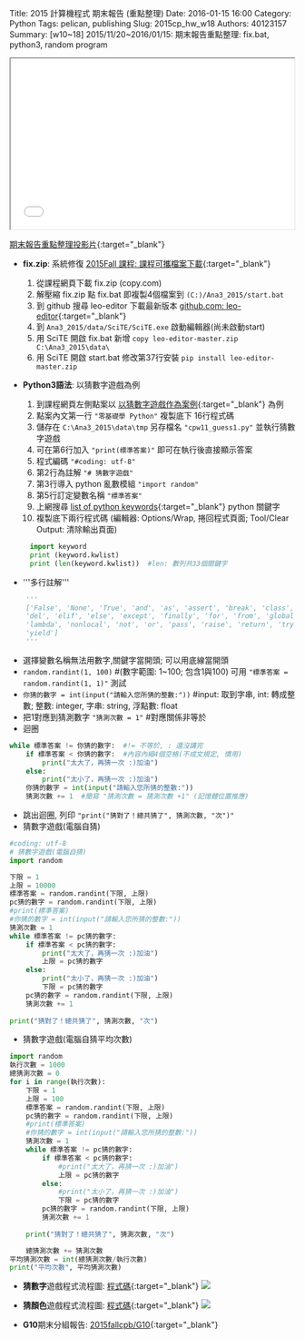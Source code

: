Title: 2015 計算機程式 期末報告 (重點整理)
Date: 2016-01-15 16:00
Category: Python
Tags: pelican, publishing
Slug: 2015cp_hw_w18
Authors: 40123157
Summary: [w10~18] 2015/11/20~2016/01/15: 期末報告重點整理: fix.bat, python3, random program





<iframe src="40123157_cp_w18_p.html" width="500" height="300"></iframe>

[期末報告重點整理投影片](40123157_cp_w18_p.html){:target="_blank"}

  * **fix.zip**: 系統修復 [2015Fall 課程: 課程可攜檔案下載](http://wordpress-2015course.rhcloud.com/?page_id=3633){:target="_blank"}
    1. 從課程網頁下載 fix.zip (copy.com)
    2. 解壓縮 fix.zip 點 fix.bat 即複製4個檔案到 `(C:)/Ana3_2015/start.bat`
    3. 到 github 搜尋 leo-editor 下載最新版本 [github.com: leo-editor](https://github.com/leo-editor/leo-editor){:target="_blank"}
    4. 到 `Ana3_2015/data/SciTE/SciTE.exe` 啟動編輯器(尚未啟動start)
    5. 用 SciTE 開啟 fix.bat 新增 `copy leo-editor-master.zip C:\Ana3_2015\data\`
    6. 用 SciTE 開啟 start.bat 修改第37行安裝 `pip install leo-editor-master.zip`

  * **Python3語法**: 以猜數字遊戲為例
    1.  到課程網頁左側點案以 [以猜數字遊戲作為案例](http://wordpress-2015course.rhcloud.com/?p=4403){:target="_blank"} 為例
    2.  點案內文第一行 `"零基礎學 Python"` 複製底下 16行程式碼
    3. 儲存在 `C:\Ana3_2015\data\tmp` 另存檔名 `"cpw11_guess1.py"` 並執行猜數字遊戲
    4. 可在第6行加入 `"print(標準答案)"` 即可在執行後直接顯示答案
    5. 程式編碼 `"#coding: utf-8"`
    6. 第2行為註解 `"# 猜數字遊戲"`
    7. 第3行導入 python 亂數模組 `"import random"`
    8. 第5行訂定變數名稱 `"標準答案"`
    9. 上網搜尋 [list of python keywords](http://stackoverflow.com/questions/14595922/list-of-python-keywords){:target="_blank"} python 關鍵字
    10. 複製底下兩行程式碼 (編輯器: Options/Wrap, 捲回程式頁面; Tool/Clear Output: 清除輸出頁面)

~~~python
     import keyword
     print (keyword.kwlist)
     print (len(keyword.kwlist))  #len: 數列共33個關鍵字
~~~

  * '''多行註解'''

~~~python
    '''
    ['False', 'None', 'True', 'and', 'as', 'assert', 'break', 'class', 'continue', 'def',
    'del', 'elif', 'else', 'except', 'finally', 'for', 'from', 'global', 'if', 'import', 'in', 'is',
    'lambda', 'nonlocal', 'not', 'or', 'pass', 'raise', 'return', 'try', 'while', 'with',
    'yield']
    '''
~~~

  * 選擇變數名稱無法用數字,關鍵字當開頭; 可以用底線當開頭
  * `random.randint(1, 100)` #(數字範圍: 1~100; 包含1與100)
可用 `"標準答案 = random.randint(1, 1)"` 測試
  * `你猜的數字 = int(input("請輸入您所猜的整數:"))`  #input: 取到字串, int: 轉成整數; 整數: integer, 字串: string, 浮點數: float
  * 把1對應到猜測數字 `"猜測次數 = 1"`  #對應關係非等於
  * 迴圈

~~~python
while 標準答案 != 你猜的數字:  #!= 不等於, : 還沒講完
    if 標準答案 < 你猜的數字:  #內容內縮4個空格(不成文規定, 慣用)
        print("太大了，再猜一次 :)加油")
    else:
        print("太小了，再猜一次 :)加油")
    你猜的數字 = int(input("請輸入您所猜的整數:"))
    猜測次數 += 1  #簡寫 "猜測次數 = 猜測次數 +1" (記憶體位置推應)
~~~

  * 跳出迴圈, 列印 `"print("猜對了！總共猜了", 猜測次數, "次")"`
  * 猜數字遊戲(電腦自猜)

~~~python
#coding: utf-8
# 猜數字遊戲(電腦自猜)
import random

下限 = 1
上限 = 10000
標準答案 = random.randint(下限, 上限)
pc猜的數字 = random.randint(下限, 上限)
#print(標準答案)
#你猜的數字 = int(input("請輸入您所猜的整數:"))
猜測次數 = 1
while 標準答案 != pc猜的數字:
    if 標準答案 < pc猜的數字:
        print("太大了，再猜一次 :)加油")
        上限 = pc猜的數字
    else:
        print("太小了，再猜一次 :)加油")
        下限 = pc猜的數字
    pc猜的數字 = random.randint(下限, 上限)
    猜測次數 += 1
   
print("猜對了！總共猜了", 猜測次數, "次")
~~~

  * 猜數字遊戲(電腦自猜平均次數)

~~~python
import random
執行次數 = 1000
總猜測次數 = 0
for i in range(執行次數):
    下限 = 1
    上限 = 100
    標準答案 = random.randint(下限, 上限)
    pc猜的數字 = random.randint(下限, 上限)
    #print(標準答案)
    #你猜的數字 = int(input("請輸入您所猜的整數:"))
    猜測次數 = 1
    while 標準答案 != pc猜的數字:
        if 標準答案 < pc猜的數字:
            #print("太大了，再猜一次 :)加油")
            上限 = pc猜的數字
        else:
            #print("太小了，再猜一次 :)加油")
            下限 = pc猜的數字
        pc猜的數字 = random.randint(下限, 上限)
        猜測次數 += 1
       
    print("猜對了！總共猜了", 猜測次數, "次")

    總猜測次數 += 猜測次數
平均猜測次數 = int(總猜測次數/執行次數)
print("平均次數", 平均猜測次數)
~~~


  * **猜數字**遊戲程式流程圖: [程式碼](http://wordpress-2015course.rhcloud.com/?p=4319){:target="_blank"}
     <img src="https://copy.com/DRy4qVbBJCyBkQox">
  * **猜顏色**遊戲程式流程圖: [程式碼](http://wordpress-2015course.rhcloud.com/?p=4476#more-4476){:target="_blank"}
    <img src="https://copy.com/zQH30w4NSap9hTdG">

  * **G10**期末分組報告: [2015fallcpb/G10](http://2015fallhw.github.io/2015fallcpb/category/g10.html){:target="_blank"}


